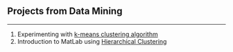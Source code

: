 ## Projects from Data Mining
---
1. Experimenting with [k-means clustering algorithm](https://github.com/Imanisima/School-Projects/tree/master/Data%20Mining/k_means)
2. Introduction to MatLab using [Hierarchical Clustering](https://github.com/Imanisima/School-Projects/tree/master/Data%20Mining/IntroToMatlab)
